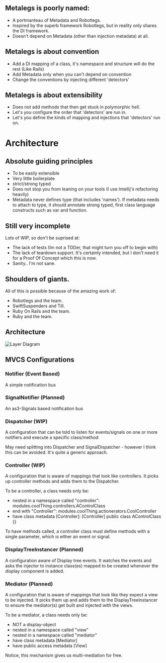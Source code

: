 ## Metalegs is poorly named:

  * A portmanteau of Metadata and Robotlegs.
  * Inspired by the superb framework Robotlegs, but in reality only shares the DI framework.
  * Doesn't depend on Metadata (other than injection metadata) at all.

## Metalegs is about convention

  * Add a DI mapping of a class, it's namespace and structure will do the rest (Like Rails)
  * Add Metadata only when you can't depend on convention
  * Change the conventions by injecting different 'detectors'

## Metalegs is about extensibility
  
  * Does not add methods that then get stuck in polymorphic hell.
  * Let's you configure the order that 'detectors' are run in.
  * Let's you define the kinds of mapping and injections that 'detectors' run on. 

# Architecture

## Absolute guiding principles

  * To be easily extensible
  * Very little boilerplate
  * strict/strong typed
  * Does not stop you from leaning on your tools (I use Intellij's refactoring heavily)
  * Metadata never defines type (that includes 'names'). If metadata needs to attach to type, it should annotate strong typed, first class language constructs such as var and function.

## Still very incomplete

Lots of WIP, so don't be suprised at:
  
  * The lack of tests (Im not a TDDer, that might turn you off to begin with)
  * The lack of teardown support. It's certainly intended, but I don't need it for a Proof Of Concept which this is now.
  * Sanity.. I'm not sane.
	
## Shoulders of giants.

All of this is possible because of the amazing work of:

  * Robotlegs and the team.
  * SwiftSuspenders and Till.
  * Ruby On Rails and the team.
  * Ruby and the team.

## Architecture

![Layer Diagram](http://www.gliffy.com/pubdoc/2791221/L.png?1)

## MVCS Configurations

### Notifier (Event Based)
A simple notification bus

### SignalNotifier (Planned)

An as3-Signals based notification bus

### Dispatcher (WIP)

A configuration that can be told to listen for events/signals on one or more notifiers and execute a specific class/method 

May need splitting into Dispatcher and SignalDispatcher - however I think this can be avoided. It's quite a generic approach.

### Controller (WIP) 

A configuration that is aware of mappings that look like controllers. It picks up controller methods and adds them to the Dispatcher.

To be a controller, a class needs only be:
  
  * nested in a namespace called "controller": modules.coolThing.controllers.AControlClass
  * end with "Controller": modules.coolThing.actionerators.CoolController
  * have class metadata [Controller]: [Controller] public class AControlClass {}  

To have methods called, a controller class must define methods with a single parameter, which is either an event or signal.

### DisplayTreeInstancer (Planned)

A configuration aware of Display tree events. It watches the events and asks the injector to instance class(es) mapped to be created whenever the display component is added.

### Mediator (Planned)

A configuration that is aware of mappings that look like they expect a view to be injected. It picks them up and adds them to the DisplayTreeInstancer to ensure the mediator(s) get built and injected with the views.

To be a mediator, a class needs only be:

  * NOT a display-object  
  * nested in a namespace called "view"
  * nested in a namespace called "mediator"
  * have class metadata [Mediator] 
  * have public access metadata [View]

Notice, this mechanism gives us multi-mediation for free.
